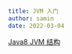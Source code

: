 ```yaml
title: JVM 入门
author: samin
date: 2022-03-04
```

[Java8 JVM 结构](https://gaudy-feels-700.notion.site/Java8-JVM-03fa13746c6d44a6996448287a677675)